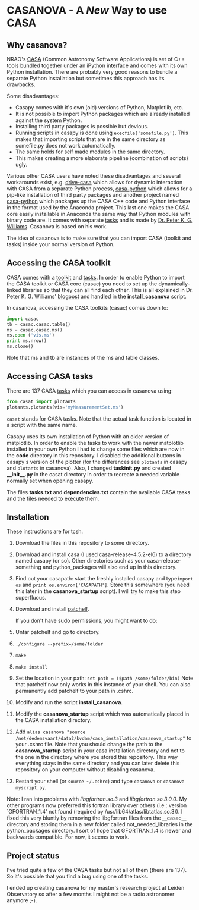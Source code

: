 CASANOVA - A *New* Way to use CASA
================================

Why casanova?
---------------------
NRAO's [CASA](https://casa.nrao.edu/docs/UserMan/UserMan.html) (Common Astronomy Software Applications) is set of C++ tools bundled together under an iPython interface and comes with its own Python installation. There are probably very good reasons to bundle a separate Python installation but sometimes this approach has its drawbacks.

Some disadvantages:
- Casapy comes with it's own (old) versions of Python, Matplotlib, etc.
- It is not possible to import Python packages which are already installed against the system Python.
- Installing third party packages is possible but devious.
- Running scripts in casapy is done using `execfile('somefile.py')`. This makes that importing scripts that are in the same directory as somefile.py does not work automatically.
- The same holds for self made modules in the same directory.
- This makes creating a more elaborate pipeline (combination of scripts) ugly.

Various other CASA users have noted these disadvantages and several workarounds exist, e.g. [drive-casa](http://drive-casa.readthedocs.org/en/latest/introduction.html) which allows for dynamic interaction with CASA from a separate Python process, [casa-python](https://github.com/radio-astro-tools/casa-python) which allows for a pip-like installation of third party packages and another project named [casa-python](https://anaconda.org/pkgw/casa-python) which packages up the CASA C++ code and Python interface in the format used by the Anaconda project. This last one makes the CASA core easily installable in Anaconda the same way that Python modules with binary code are. It comes with separate [tasks](https://github.com/pkgw/pwkit/blob/master/pwkit/environments/casa/tasks.py) and is made by [Dr. Peter K. G. Williams](https://newton.cx/~peter/about-me/). Casanova is based on his work.

The idea of casanova is to make sure that you can import CASA (toolkit and tasks) inside your normal version of Python.

Accessing the CASA toolkit
--------------------------
CASA comes with a [toolkit](https://casa.nrao.edu/docs/CasaRef/CasaRef.html) and [tasks](https://casa.nrao.edu/docs/TaskRef/TaskRef.html). In order to enable Python to import the CASA toolkit or CASA core (casac) you need to set up the dynamically-linked libraries so that they can all find each other. This is all explained in Dr. Peter K. G. Williams' [blogpost](https://newton.cx/~peter/2014/02/casa-in-python-without-casapy/) and handled in the **install_casanova** script.

In casanova, accessing the CASA toolkits (casac) comes down to:
```python
import casac
tb = casac.casac.table()
ms = casac.casac.ms()
ms.open ('vis.ms')
print ms.nrow()
ms.close()
```
Note that ms and tb are instances of the ms and table classes.

Accessing CASA tasks
--------------------
There are 137 CASA [tasks](https://casa.nrao.edu/docs/TaskRef/TaskRef.html) which you can access in casanova using:
```python
from casat import plotants
plotants.plotants(vis='myMeasurementSet.ms')
```
`casat` stands for CASA tasks. Note that the actual task function is located in a script with the same name.

Casapy uses its own installation of Python with an older version of matplotlib. In order to enable the tasks to work with the newer matplotlib installed in your own Python I had to change some files which are now in the **code** directory in this repository. I disabled the additional buttons in casapy's version of the plotter (for the differences see `plotants` in casapy and `plotants` in casanova). Also, I changed **taskinit.py** and created **\_\_init\_\_.py** in the casat directory in order to recreate a needed variable normally set when opening casapy.

The files **tasks.txt** and **dependencies.txt** contain the available CASA tasks and the files needed to execute them.

Installation
------------
These instructions are for tcsh.

1. Download the files in this repository to some directory.

2. Download and install casa (I used casa-release-4.5.2-el6) to a directory named casapy (or so). Other directories such as your casa-release-something and python_packages will also end up in this directory.

3. Find out your casapath: start the freshly installed casapy and type`import os` and `print os.environ['CASAPATH']`. Store this somewhere (you need this later in the **casanova_startup** script). I will try to make this step superfluous.

4. Download and install [patchelf](http://nixos.org/patchelf.html).

   If you don't have sudo permissions, you might want to do:
  1. Untar patchelf and go to directory.
  2. `./configure --prefix=/some/folder`
  3. `make`
  4. `make install`
  5. Set the location in your path: `set path = ($path /some/folder/bin)` Note that patchelf now only works in this instance of your shell. You can also permanently add patchelf to your path in .cshrc.

5. Modify and run the script **install_casanova**.

6. Modify the **casanova_startup** script which was automatically placed in the CASA installation directory.

7. Add `alias casanova "source /net/dedemsvaart/data2/kvdam/casa_installation/casanova_startup"` to your .cshrc file. Note that you should change the path to the **casanova_startup** script in your casa installation directory and not to the one in the directory where you stored this repository. This way everything stays in the same directory and you can later delete this repository on your computer without disabling casanova.

8. Restart your shell (or `source ~/.cshrc`) and type `casanova` or `casanova myscript.py`.

Note: I ran into problems with *libgfortran.so.3* and *libgfortran.so.3.0.0*. My other programs now preferred this fortran library over others (i.e.: version `GFORTRAN_1.4' not found (required by /usr/lib64/atlas/libtatlas.so.3)). I fixed this very bluntly by removing the libgfortran files from the \_\_casac\_\_ directory and storing them in a new folder called not_needed_libraries in the python_packages directory. I sort of hope that GFORTRAN_1.4 is newer and backwards compatible. For now, it seems to work.

Project status
--------------
I've tried quite a few of the CASA tasks but not all of them (there are 137). So it's possible that you find a bug using one of the tasks.

I ended up creating casanova for my master's research project at Leiden Observatory so after a few months I might not be a radio astronomer anymore ;-).
